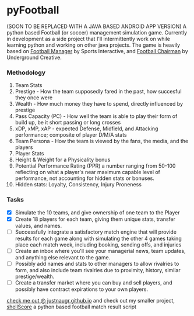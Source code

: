 # pyFootball
(SOON TO BE REPLACED WITH A JAVA BASED ANDROID APP VERSION)
A python based Football (or soccer) management simulation game. Currently in development as a side project that I'll intermittently work on while learning python and working on other java projects. The game is heavily based on [Football Manager](http://www.footballmanager.com/) by Sports Interactive, and [Football Chairman](http://www.football-chairman.com/) by Underground Creative.

### Methodology
1. Team Stats
  1. Prestige - How the team supposedly fared in the past, how succesful they once were
  2. Wealth - How much money they have to spend, directly influenced by prestige
  3. Pass Capacity (PC) - How well the team is able to play their form of build up, be it short passing or long crosses
  4. xDP, xMP, xAP - expected Defense, Midfield, and Attacking performance; composite of player D/M/A stats
  5. Team Persona - How the team is viewed by the fans, the media, and the players
2. Player Stats
  1. Height & Weight for a Physicality bonus
  2. Potential Performance Rating (PPR) a number ranging from 50-100 reflecting on what a player's near maximum capable level of performance, not accounting for hidden stats or bonuses.
  3. Hidden stats: Loyalty, Consistency, Injury Proneness

### Tasks
- [x] Simulate the 10 teams, and give ownership of one team to the Player
- [x] Create 18 players for each team, giving them unique stats, transfer values, and names.
- [ ] Successfully integrate a satisfactory match engine that will provide results for each game along with simulating the other 4 games taking place each match week, including booking, sending offs, and injuries
- [ ] Create an inbox where you'll see your managerial news, team updates, and anything else relevant to the game.
- [ ] Possibly add names and stats to other managers to allow rivalries to form, and also include team rivalries due to proximity, history, similar prestige/wealth.
- [ ] Create a transfer market where you can buy and sell players, and possibly have contract expirations to your own players.

[check me out @ justnaugr.github.io](http://justnaugr.github.io) and check out my smaller project, [shellScore](https://github.com/JustnAugr/shellScore) a python based football match result script
